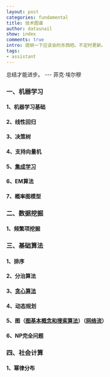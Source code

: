 ```yaml
---
layout: post
categories: fundamental
title: 技术图谱
author: datasnail
show: index
comments: true
intro: 提纲一下应该会的东西吧。不定时更新。
tags:
- assistant
---
```


总结才能进步。 --- 菲克·埃尔穆

### 一、机器学习 
#### 1、机器学习基础
#### 2、线性回归
#### 3、决策树
#### 4、支持向量机
#### 5、[集成学习](/fundamental/2018/06/27/machine_learning_01.html)
#### 6、EM算法
#### 7、概率图模型
### 二、数据挖掘
#### 1、频繁项挖掘
### 三、基础算法
#### 1、排序
#### 2、分治算法
#### 3、[贪心算法](/fundamental/2018/07/01/algorithms_01.html)
#### 4、动态规划
#### 5、图（[图基本概念和搜索算法](/fundamental/2018/07/01/algorithms_graph.html)）（[网络流](/fundamental/2018/07/03/algorithms_graph_flow.html)）
#### 6、NP完全问题
### 四、社会计算
#### 1、幂律分布

